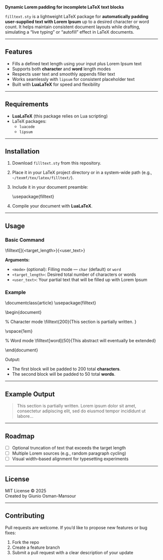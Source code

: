 
**Dynamic Lorem padding for incomplete LaTeX text blocks**

`filltext.sty` is a lightweight LaTeX package for **automatically padding user-supplied text with Lorem Ipsum** up to a desired character or word count. It helps maintain consistent document layouts while drafting, simulating a “live typing” or “autofill” effect in LaTeX documents.

---

## Features

- Fills a defined text length using your input plus Lorem Ipsum text  
- Supports both **character** and **word** length modes  
- Respects user text and smoothly appends filler text  
- Works seamlessly with `lipsum` for consistent placeholder text  
- Built with **LuaLaTeX** for speed and flexibility  

---

## Requirements

- **LuaLaTeX** (this package relies on Lua scripting)  
- LaTeX packages:  
  - `luacode`  
  - `lipsum`

---

## Installation

1. Download `filltext.sty` from this repository.  
2. Place it in your LaTeX project directory or in a system-wide path (e.g., `~/texmf/tex/latex/filltext/`).  
3. Include it in your document preamble:

    
   \usepackage{filltext}
    

4. Compile your document with **LuaLaTeX**.

---

## Usage

### Basic Command

 
\filltext[<mode>]{<target_length>}{<user_text>}
 

**Arguments:**

- `<mode>` (optional): Filling mode — `char` (default) or `word`  
- `<target_length>`: Desired total number of characters or words  
- `<user_text>`: Your partial text that will be filled up with Lorem Ipsum  

### Example

 
\documentclass{article}
\usepackage{filltext}

\begin{document}

% Character mode
\filltext{200}{This section is partially written. }

\vspace{1em}

% Word mode
\filltext[word]{50}{This abstract will eventually be extended}

\end{document}
 

Output:
- The first block will be padded to 200 total **characters**.  
- The second block will be padded to 50 total **words**.  

---

## Example Output

> This section is partially written. Lorem ipsum dolor sit amet, consectetur adipiscing elit, sed do eiusmod tempor incididunt ut labore...

---

## Roadmap

- [ ] Optional truncation of text that exceeds the target length  
- [ ] Multiple Lorem sources (e.g., random paragraph cycling)  
- [ ] Visual width–based alignment for typesetting experiments  

---

## License

MIT License © 2025  
Created by Giunio Osman-Mansour

---

## Contributing

Pull requests are welcome. If you’d like to propose new features or bug fixes:

1. Fork the repo  
2. Create a feature branch  
3. Submit a pull request with a clear description of your update  
 

